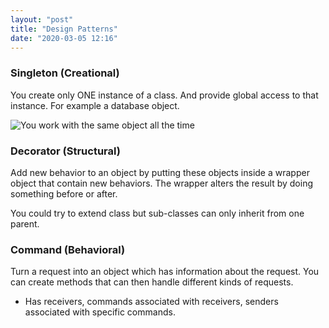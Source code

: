 ```yaml
---
layout: "post"
title: "Design Patterns"
date: "2020-03-05 12:16"
---
```


### Singleton (Creational)

You create only ONE instance of a class. And provide global access to that instance. For example a database object.

![You work with the same object all the time](https://refactoring.guru/images/patterns/content/singleton/singleton-comic-1-en.png)

### Decorator (Structural)

Add new behavior to an object by putting these objects inside a wrapper object that contain new behaviors. The wrapper alters the result by doing something before or after.

You could try to extend class but sub-classes can only inherit from one parent.

### Command (Behavioral)

Turn a request into an object which has information about the request. You can create methods that can then handle different kinds of requests.

- Has receivers, commands associated with receivers, senders associated with specific commands. 
